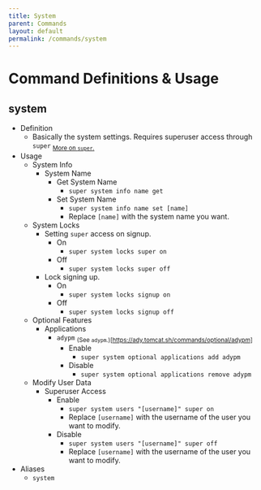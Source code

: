 ```yaml
---
title: System
parent: Commands
layout: default
permalink: /commands/system
---
```


# Command Definitions & Usage

## system

- Definition
  - Basically the system settings. Requires superuser access through `super` <sub>[More on `super`.](https://ady.tomcat.sh/commands/super)</sub>
- Usage
  - System Info
    - System Name
      - Get System Name
        - `super system info name get`
      - Set System Name
        - `super system info name set [name]`
        - Replace `[name]` with the system name you want.
  - System Locks
    - Setting `super` access on signup.
      - On
        - `super system locks super on`
      - Off
        - `super system locks super off`
    - Lock signing up.
      - On
        - `super system locks signup on`
      - Off
        - `super system locks signup off`
  - Optional Features
    - Applications
      - `adypm` <sub>(See `adypm`.)[https://ady.tomcat.sh/commands/optional/adypm]</sub>
        - Enable
          - `super system optional applications add adypm`
        - Disable
          - `super system optional applications remove adypm`
  - Modify User Data
    - Superuser Access
      - Enable
        - `super system users "[username]" super on`
        - Replace `[username]` with the username of the user you want to modify.
      - Disable
        - `super system users "[username]" super off`
        - Replace `[username]` with the username of the user you want to modify.
- Aliases
  - `system`
